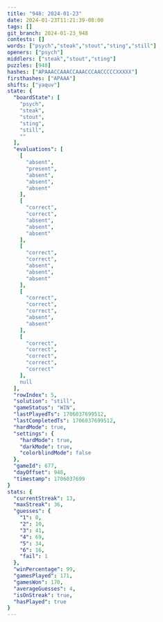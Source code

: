 ```yaml
---
title: "948: 2024-01-23"
date: 2024-01-23T11:21:39-08:00
tags: []
git_branch: 2024-01-23_948
contests: []
words: ["psych","steak","stout","sting","still"]
openers: ["psych"]
middlers: ["steak","stout","sting"]
puzzles: [948]
hashes: ["APAAACCAAACCAAACCCAACCCCCXXXXX"]
firsthashes: ["APAAA"]
shifts: ["yaquv"]
state: {
  "boardState": [
    "psych",
    "steak",
    "stout",
    "sting",
    "still",
    ""
  ],
  "evaluations": [
    [
      "absent",
      "present",
      "absent",
      "absent",
      "absent"
    ],
    [
      "correct",
      "correct",
      "absent",
      "absent",
      "absent"
    ],
    [
      "correct",
      "correct",
      "absent",
      "absent",
      "absent"
    ],
    [
      "correct",
      "correct",
      "correct",
      "absent",
      "absent"
    ],
    [
      "correct",
      "correct",
      "correct",
      "correct",
      "correct"
    ],
    null
  ],
  "rowIndex": 5,
  "solution": "still",
  "gameStatus": "WIN",
  "lastPlayedTs": 1706037699512,
  "lastCompletedTs": 1706037699512,
  "hardMode": true,
  "settings": {
    "hardMode": true,
    "darkMode": true,
    "colorblindMode": false
  },
  "gameId": 677,
  "dayOffset": 948,
  "timestamp": 1706037699
}
stats: {
  "currentStreak": 13,
  "maxStreak": 36,
  "guesses": {
    "1": 0,
    "2": 10,
    "3": 41,
    "4": 69,
    "5": 34,
    "6": 16,
    "fail": 1
  },
  "winPercentage": 99,
  "gamesPlayed": 171,
  "gamesWon": 170,
  "averageGuesses": 4,
  "isOnStreak": true,
  "hasPlayed": true
}
---
```

<!-- more -->
